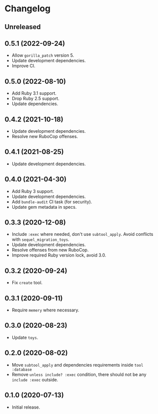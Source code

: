 # Changelog

## Unreleased

## 0.5.1 (2022-09-24)

*   Allow `gorilla_patch` version 5.
*   Update development dependencies.
*   Improve CI.

## 0.5.0 (2022-08-10)

*   Add Ruby 3.1 support.
*   Drop Ruby 2.5 support.
*   Update dependencies.

## 0.4.2 (2021-10-18)

*   Update development dependencies.
*   Resolve new RuboCop offenses.

## 0.4.1 (2021-08-25)

*   Update development dependencies.

## 0.4.0 (2021-04-30)

*   Add Ruby 3 support.
*   Update development dependencies.
*   Add `bundle-audit` CI task (for security).
*   Update gem metadata in specs.

## 0.3.3 (2020-12-08)

*   Include `:exec` where needed, don't use `subtool_apply`.
    Avoid conflicts with `sequel_migration_toys`.
*   Update development dependencies.
*   Resolve offenses from new RuboCop.
*   Improve required Ruby version lock, avoid 3.0.

## 0.3.2 (2020-09-24)

*   Fix `create` tool.

## 0.3.1 (2020-09-11)

*   Require `memery` where necessary.

## 0.3.0 (2020-08-23)

*   Update `toys`.

## 0.2.0 (2020-08-02)

*   Move `subtool_apply` and dependencies requirements inside `tool :database`
*   Remove `unless include? :exec` condition, there should not be any `include :exec` outside.

## 0.1.0 (2020-07-13)

*   Initial release.
